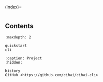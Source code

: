 (index)=

```{include} ../README.md

```

## Contents

```{toctree}
:maxdepth: 2

quickstart
cli

```

```{toctree}
:caption: Project
:hidden:

history
GitHub <https://github.com/cihai/cihai-cli>
```
